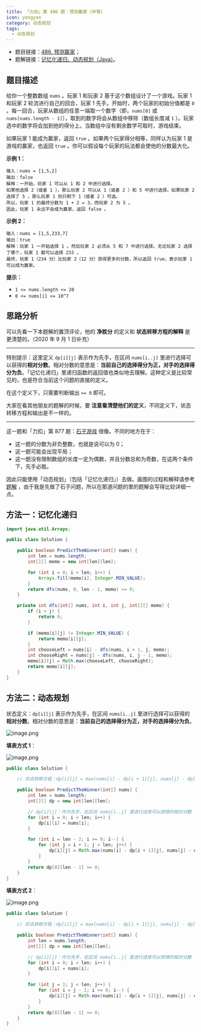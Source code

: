 ```yaml
---
title: 「力扣」第 486 题：预测赢家（中等）
icon: yongyan
category: 动态规划
tags:
  - 动态规划
---
```


- 题目链接：[486. 预测赢家](https://leetcode-cn.com/problems/predict-the-winner/)；
- 题解链接：[记忆化递归、动态规划（Java）](https://leetcode-cn.com/problems/predict-the-winner/solution/ji-yi-hua-di-gui-dong-tai-gui-hua-java-by-liweiwei/)。

## 题目描述

给你一个整数数组 `nums` 。玩家 1 和玩家 2 基于这个数组设计了一个游戏。玩家 1 和玩家 2 轮流进行自己的回合，玩家 1 先手。开始时，两个玩家的初始分值都是 `0` 。每一回合，玩家从数组的任意一端取一个数字（即，`nums[0]` 或 `nums[nums.length - 1]`），取到的数字将会从数组中移除（数组长度减 `1` ）。玩家选中的数字将会加到他的得分上。当数组中没有剩余数字可取时，游戏结束。

如果玩家 1 能成为赢家，返回 `true` 。如果两个玩家得分相等，同样认为玩家 1 是游戏的赢家，也返回 `true` 。你可以假设每个玩家的玩法都会使他的分数最大化。

**示例 1：**

```
输入：nums = [1,5,2]
输出：false
解释：一开始，玩家 1 可以从 1 和 2 中进行选择。
如果他选择 2（或者 1 ），那么玩家 2 可以从 1（或者 2 ）和 5 中进行选择。如果玩家 2 选择了 5 ，那么玩家 1 则只剩下 1（或者 2 ）可选。
所以，玩家 1 的最终分数为 1 + 2 = 3，而玩家 2 为 5 。
因此，玩家 1 永远不会成为赢家，返回 false 。
```

**示例 2：**

```
输入：nums = [1,5,233,7]
输出：true
解释：玩家 1 一开始选择 1 。然后玩家 2 必须从 5 和 7 中进行选择。无论玩家 2 选择了哪个，玩家 1 都可以选择 233 。
最终，玩家 1（234 分）比玩家 2（12 分）获得更多的分数，所以返回 true，表示玩家 1 可以成为赢家。
```

**提示：**

- `1 <= nums.length <= 20`
- `0 <= nums[i] <= 10^7`

## 思路分析

可以先看一下本题解的置顶评论，他的 **净胜分** 的定义和 **状态转移方程的解释** 是更清楚的。（2020 年 9 月 1 日补充）

---

特别提示：这里定义 `dp[i][j]` 表示作为先手，在区间 `nums[i..j]` 里进行选择可以获得的**相对分数**。相对分数的意思是：**当前自己的选择得分为正，对手的选择得分为负**。「记忆化递归」里递归函数的返回值也类似地去理解。这种定义是比较常见的，也是符合当前这个问题的直接的定义。

在这个定义下，只需要判断输出 `>= 0` 即可。

大家在看其他朋友的题解的时候，要 **注意看清楚他们的定义**，不同定义下，状态转移方程和输出是不一样的。

---

这一题和「力扣」第 877 题：[石子游戏](https://leetcode-cn.com/problems/stone-game/) 很像。不同的地方在于：

- 这一题的分数为非负整数，也就是说可以为 $0$；
- 这一题可能会出现平局；
- 这一题没有限制数组的长度一定为偶数，并且分数总和为奇数，在这两个条件下，先手必胜。

因此只能使用「动态规划」（包括「记忆化递归」）去做。画图的过程和解释请参考 [题解](https://leetcode-cn.com/problems/stone-game/solution/ji-yi-hua-di-gui-dong-tai-gui-hua-shu-xue-jie-java/) ，由于我是先做了石子问题，所以在那道问题的里的题解会写得比较详细一点。

## 方法一：记忆化递归

```Java []
import java.util.Arrays;

public class Solution {

    public boolean PredictTheWinner(int[] nums) {
        int len = nums.length;
        int[][] memo = new int[len][len];

        for (int i = 0; i < len; i++) {
            Arrays.fill(memo[i], Integer.MIN_VALUE);
        }
        return dfs(nums, 0, len - 1, memo) >= 0;
    }

    private int dfs(int[] nums, int i, int j, int[][] memo) {
        if (i > j) {
            return 0;
        }

        if (memo[i][j] != Integer.MIN_VALUE) {
            return memo[i][j];
        }
        int chooseLeft = nums[i] - dfs(nums, i + 1, j, memo);
        int chooseRight = nums[j] - dfs(nums, i, j - 1, memo);
        memo[i][j] = Math.max(chooseLeft, chooseRight);
        return memo[i][j];
    }
}
```

## 方法二：动态规划

状态定义：`dp[i][j]` 表示作为先手，在区间 `nums[i..j]` 里进行选择可以获得的 **相对分数**。相对分数的意思是：**当前自己的选择得分为正，对手的选择得分为负**。

![image.png](https://tva1.sinaimg.cn/large/e6c9d24egy1h2u7s1uyapj21fm0tajur.jpg)

**填表方式 1**：

![image.png](https://tva1.sinaimg.cn/large/e6c9d24egy1h2u7s4dczqj21da0s677m.jpg)

```Java []
public class Solution {

    // 状态转移方程：dp[i][j] = max(nums[i] - dp[i + 1][j], nums[j] - dp[i][j - 1])

    public boolean PredictTheWinner(int[] nums) {
        int len = nums.length;
        int[][] dp = new int[len][len];

        // dp[i][j]：作为先手，在区间 nums[i..j] 里进行选择可以获得的相对分数
        for (int i = 0; i < len; i++) {
            dp[i][i] = nums[i];
        }

        for (int i = len - 2; i >= 0; i--) {
            for (int j = i + 1; j < len; j++) {
                dp[i][j] = Math.max(nums[i] - dp[i + 1][j], nums[j] - dp[i][j - 1]);
            }
        }
        return dp[0][len - 1] >= 0;
    }
}
```

**填表方式 2**：

![image.png](https://tva1.sinaimg.cn/large/e6c9d24egy1h2u7s7o3fwj21dz0u0n0w.jpg)

```Java []
public class Solution {

    // 状态转移方程：dp[i][j] = max(nums[i] - dp[i + 1][j], nums[j] - dp[i][j - 1])

    public boolean PredictTheWinner(int[] nums) {
        int len = nums.length;
        int[][] dp = new int[len][len];

        // dp[i][j]：作为先手，在区间 nums[i..j] 里进行选择可以获得的相对分数
        for (int i = 0; i < len; i++) {
            dp[i][i] = nums[i];
        }

        for (int j = 1; j < len; j++) {
            for (int i = j - 1; i >= 0; i--) {
                dp[i][j] = Math.max(nums[i] - dp[i + 1][j], nums[j] - dp[i][j - 1]);
            }
        }
        return dp[0][len - 1] >= 0;
    }
}
```
